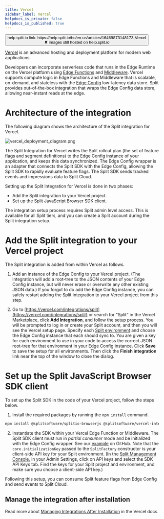 ```yaml
---
title: Vercel
sidebar_label: Vercel
helpdocs_is_private: false
helpdocs_is_published: true
---
```


<p>
  <button style={{borderRadius:'8px', border:'1px', fontFamily:'Courier New', fontWeight:'800', textAlign:'left'}}> help.split.io link: https://help.split.io/hc/en-us/articles/16469873148173-Vercel <br /> ✘ images still hosted on help.split.io </button>
</p>

[Vercel](https://vercel.com/) is an advanced hosting and deployment platform for modern web applications.

Developers can incorporate serverless code that runs in the Edge Runtime on the Vercel platform using [Edge Functions](https://vercel.com/docs/concepts/functions/edge-functions) and [Middleware](https://vercel.com/docs/concepts/functions/edge-middleware). Vercel supports compute logic in Edge Functions and Middleware that is scalable, on-demand, and stateless with the [Edge Config](https://vercel.com/docs/storage/edge-config) low-latency data store. Split provides out-of-the-box integration that wraps the Edge Config data store, allowing near-instant reads at the edge.

# Architecture of the integration

The following diagram shows the architecture of the Split integration for Vercel.

<p>
  <img src="https://help.split.io/hc/article_attachments/17938432737037" alt="vercel_deployment_diagram.png" />
</p>

The Split Integration for Vercel writes the Split rollout plan (the set of feature flags and segment definitions) to the Edge Config instance of your application, and keeps this data synchronized. The Edge Config wrapper is an adapter that connects the Split SDK with the Edge Config, allowing the Split SDK to rapidly evaluate feature flags. The Split SDK sends tracked events and impressions data to Split Cloud.

Setting up the Split Integration for Vercel is done in two phases:

* Add the Split integration to your Vercel project.
* Set up the Split JavaScript Browser SDK client.

The integration setup process requires Split admin level access. This is available for all Split tiers, and you can create a Split account during the Split integration setup.

# Add the Split integration to your Vercel project

The Split integration is added from within Vercel as follows.

1. Add an instance of the Edge Config to your Vercel project. (The integration will add a root-tree to the JSON contents of your Edge Config instance, but will never erase or overwrite any other existing JSON data.) If you forgot to do add the Edge Config instance, you can safely restart adding the Split integration to your Vercel project from this step.

2. Go to [https://vercel.com/integrations/split](https://vercel.com/integrations/split) or search for "Split" in the Vercel Marketplace, click **Add Integration**, and follow the setup process. You will be prompted to log in or create your Split account, and then you will see the Vercel setup page. Specify each [Split environment](https://help.split.io/hc/en-us/articles/360019915771-Environments) and choose the Edge Config instance that each should sync to. You are given a key for each environment to use in your code to access the correct JSON root-tree for that environment in your Edge Config instance. Click **Save** to save the setup for all environments. Then click the **Finish integration** link near the top of the window to close the dialog.

# Set up the Split JavaScript Browser SDK client

To set up the Split SDK in the code of your Vercel project, follow the steps below.

1. Install the required packages by running the `npm install` command.

```bash
npm install @splitsoftware/splitio-browserjs @splitsoftware/vercel-integration-utils @vercel/edge-config
```

2. Instantiate the SDK within your Vercel Edge Function or Middleware. The Split SDK client must run in _partial consumer_ mode and be initialized with the Edge Config wrapper. See our [example](https://github.com/splitio/vercel-integration-utils/tree/main/example/pages/api/get-treatment.js) on GitHub. Note that the `core.initializationKey` passed to the `SplitFactory` constructor is your client-side API key for your Split environment. (In the [Split Management Console](https://app.split.io), in your Admin Settings, click on API keys and select the SDK API Keys tab. Find the keys for your Split project and environment, and make sure you choose a client-side API key.)

Following this setup, you can consume Split feature flags from Edge Config and send events to Split Cloud.

## Manage the integration after installation

Read more about [Managing Integrations After Installation](https://vercel.com/docs/integrations/using-an-integration/manage-integration) in the Vercel docs.

